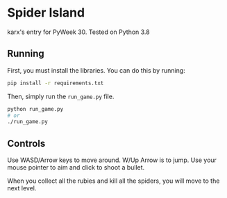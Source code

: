 # Spider Island

karx's entry for PyWeek 30. Tested on Python 3.8

## Running

First, you must install the libraries.
You can do this by running:

```bash
pip install -r requirements.txt
```

Then, simply run the `run_game.py` file.

```bash
python run_game.py
# or
./run_game.py
```

## Controls

Use WASD/Arrow keys to move around. W/Up Arrow is to jump.
Use your mouse pointer to aim and click to shoot a bullet.

When you collect all the rubies and kill all the spiders, you will
move to the next level.
